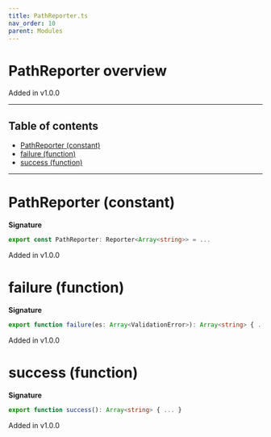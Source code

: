 ```yaml
---
title: PathReporter.ts
nav_order: 10
parent: Modules
---
```


# PathReporter overview

Added in v1.0.0

---

<h2 class="text-delta">Table of contents</h2>

- [PathReporter (constant)](#pathreporter-constant)
- [failure (function)](#failure-function)
- [success (function)](#success-function)

---

# PathReporter (constant)

**Signature**

```ts
export const PathReporter: Reporter<Array<string>> = ...
```

Added in v1.0.0

# failure (function)

**Signature**

```ts
export function failure(es: Array<ValidationError>): Array<string> { ... }
```

Added in v1.0.0

# success (function)

**Signature**

```ts
export function success(): Array<string> { ... }
```

Added in v1.0.0
